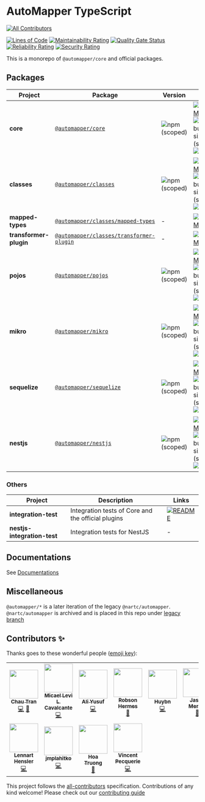 # AutoMapper TypeScript

<!-- ALL-CONTRIBUTORS-BADGE:START - Do not remove or modify this section -->
[![All Contributors](https://img.shields.io/badge/all_contributors-11-orange.svg?style=flat-square)](#contributors-)
<!-- ALL-CONTRIBUTORS-BADGE:END -->

[![Lines of Code](https://sonarcloud.io/api/project_badges/measure?project=nartc_mapper&metric=ncloc)](https://sonarcloud.io/dashboard?id=nartc_mapper)
[![Maintainability Rating](https://sonarcloud.io/api/project_badges/measure?project=nartc_mapper&metric=sqale_rating)](https://sonarcloud.io/dashboard?id=nartc_mapper)
[![Quality Gate Status](https://sonarcloud.io/api/project_badges/measure?project=nartc_mapper&metric=alert_status)](https://sonarcloud.io/dashboard?id=nartc_mapper)
[![Reliability Rating](https://sonarcloud.io/api/project_badges/measure?project=nartc_mapper&metric=reliability_rating)](https://sonarcloud.io/dashboard?id=nartc_mapper)
[![Security Rating](https://sonarcloud.io/api/project_badges/measure?project=nartc_mapper&metric=security_rating)](https://sonarcloud.io/dashboard?id=nartc_mapper)

This is a monorepo of `@automapper/core` and official packages.

## Packages

| Project                | Package                                                                                   | Version                                                             | Links                                                                                                                                                                                                                                                   |
| ---------------------- | ----------------------------------------------------------------------------------------- | ------------------------------------------------------------------- | ------------------------------------------------------------------------------------------------------------------------------------------------------------------------------------------------------------------------------------------------------- |
| **core**               | [`@automapper/core`](https://npmjs.com/package/@automapper/core)                          | ![npm (scoped)](https://img.shields.io/npm/v/@automapper/core)      | [![README](https://img.shields.io/badge/README--green.svg)](/packages/core/src/README.md) ![npm bundle size (scoped)](https://img.shields.io/bundlephobia/minzip/@automapper/core) ![NPM](https://img.shields.io/npm/l/@automapper/core)                |
| **classes**            | [`@automapper/classes`](https://npmjs.com/package/@automapper/classes)                    | ![npm (scoped)](https://img.shields.io/npm/v/@automapper/classes)   | [![README](https://img.shields.io/badge/README--green.svg)](/packages/classes/src/README.md) ![npm bundle size (scoped)](https://img.shields.io/bundlephobia/minzip/@automapper/classes) ![NPM](https://img.shields.io/npm/l/@automapper/classes)       |
| **mapped-types**       | [`@automapper/classes/mapped-types`](https://npmjs.com/package/@automapper/classes)       | -                                                                   | [![README](https://img.shields.io/badge/README--green.svg)](/packages/classes/mapped-types/src/README.md)                                                                                                                                               |
| **transformer-plugin** | [`@automapper/classes/transformer-plugin`](https://npmjs.com/package/@automapper/classes) | -                                                                   | [![README](https://img.shields.io/badge/README--green.svg)](/packages/classes/transformer-plugin/src/README.md)                                                                                                                                         |
| **pojos**              | [`@automapper/pojos`](https://npmjs.com/package/@automapper/pojos)                        | ![npm (scoped)](https://img.shields.io/npm/v/@automapper/pojos)     | [![README](https://img.shields.io/badge/README--green.svg)](/packages/pojos/src/README.md) ![npm bundle size (scoped)](https://img.shields.io/bundlephobia/minzip/@automapper/pojos) ![NPM](https://img.shields.io/npm/l/@automapper/pojos)             |
| **mikro**              | [`@automapper/mikro`](https://npmjs.com/package/@automapper/mikro)                        | ![npm (scoped)](https://img.shields.io/npm/v/@automapper/mikro)     | [![README](https://img.shields.io/badge/README--green.svg)](/packages/mikro/src/README.md) ![npm bundle size (scoped)](https://img.shields.io/bundlephobia/minzip/@automapper/mikro) ![NPM](https://img.shields.io/npm/l/@automapper/mikro)             |
| **sequelize**          | [`@automapper/sequelize`](https://npmjs.com/package/@automapper/sequelize)                | ![npm (scoped)](https://img.shields.io/npm/v/@automapper/sequelize) | [![README](https://img.shields.io/badge/README--green.svg)](/packages/sequelize/src/README.md) ![npm bundle size (scoped)](https://img.shields.io/bundlephobia/minzip/@automapper/sequelize) ![NPM](https://img.shields.io/npm/l/@automapper/sequelize) |
| **nestjs**             | [`@automapper/nestjs`](https://npmjs.com/package/@automapper/nestjs)                      | ![npm (scoped)](https://img.shields.io/npm/v/@automapper/nestjs)    | [![README](https://img.shields.io/badge/README--green.svg)](/packages/nestjs/src/README.md) ![npm bundle size (scoped)](https://img.shields.io/bundlephobia/minzip/@automapper/nestjs) ![NPM](https://img.shields.io/npm/l/@automapper/nestjs)          |

### Others

| Project                     | Description                                        | Links                                                                                             |
| --------------------------- | -------------------------------------------------- | ------------------------------------------------------------------------------------------------- |
| **integration-test**        | Integration tests of Core and the official plugins | [![README](https://img.shields.io/badge/README--green.svg)](/packages/integration-test/README.md) |
| **nestjs-integration-test** | Integration tests for NestJS                       | -                                                                                                 |

## Documentations

See [Documentations](https://automapperts.netlify.app)

## Miscellaneous

`@automapper/*` is a later iteration of the legacy `@nartc/automapper`. `@nartc/automapper` is archived and is placed in this repo under [legacy branch](https://github.com/nartc/mapper/tree/legacy)

## Contributors ✨

Thanks goes to these wonderful people ([emoji key](https://allcontributors.org/docs/en/emoji-key)):

<!-- ALL-CONTRIBUTORS-LIST:START - Do not remove or modify this section -->
<!-- prettier-ignore-start -->
<!-- markdownlint-disable -->
<table>
  <tr>
    <td align="center"><a href="https://nartc.me/"><img src="https://avatars1.githubusercontent.com/u/25516557?v=4?s=75" width="75px;" alt=""/><br /><sub><b>Chau Tran</b></sub></a><br /><a href="https://github.com/nartc/mapper/commits?author=nartc" title="Code">💻</a> <a href="#ideas-nartc" title="Ideas, Planning, & Feedback">🤔</a></td>
    <td align="center"><a href="https://github.com/micalevisk"><img src="https://avatars.githubusercontent.com/u/13461315?v=4?s=75" width="75px;" alt=""/><br /><sub><b>Micael Levi L. Cavalcante</b></sub></a><br /><a href="https://github.com/nartc/mapper/commits?author=micalevisk" title="Code">💻</a></td>
    <td align="center"><a href="https://github.com/AliYusuf95"><img src="https://avatars.githubusercontent.com/u/17704100?v=4?s=75" width="75px;" alt=""/><br /><sub><b>Ali Yusuf</b></sub></a><br /><a href="https://github.com/nartc/mapper/commits?author=AliYusuf95" title="Code">💻</a></td>
    <td align="center"><a href="https://github.com/robsonhermes"><img src="https://avatars.githubusercontent.com/u/26451017?v=4?s=75" width="75px;" alt=""/><br /><sub><b>Robson Hermes</b></sub></a><br /><a href="https://github.com/nartc/mapper/commits?author=robsonhermes" title="Documentation">📖</a></td>
    <td align="center"><a href="https://github.com/huybn5776"><img src="https://avatars.githubusercontent.com/u/6702287?v=4?s=75" width="75px;" alt=""/><br /><sub><b>Huybn</b></sub></a><br /><a href="https://github.com/nartc/mapper/commits?author=huybn5776" title="Code">💻</a></td>
    <td align="center"><a href="http://jasonmerino.me/"><img src="https://avatars.githubusercontent.com/u/1660279?v=4?s=75" width="75px;" alt=""/><br /><sub><b>Jason Merino</b></sub></a><br /><a href="https://github.com/nartc/mapper/commits?author=jasonmerino" title="Documentation">📖</a></td>
    <td align="center"><a href="https://github.com/roblopz"><img src="https://avatars.githubusercontent.com/u/48892593?v=4?s=75" width="75px;" alt=""/><br /><sub><b>roblopz</b></sub></a><br /><a href="https://github.com/nartc/mapper/commits?author=roblopz" title="Code">💻</a> <a href="https://github.com/nartc/mapper/issues?q=author%3Aroblopz" title="Bug reports">🐛</a></td>
  </tr>
  <tr>
    <td align="center"><a href="https://github.com/LennartH"><img src="https://avatars.githubusercontent.com/u/902689?v=4?s=75" width="75px;" alt=""/><br /><sub><b>Lennart Hensler</b></sub></a><br /><a href="https://github.com/nartc/mapper/commits?author=LennartH" title="Code">💻</a></td>
    <td align="center"><a href="https://github.com/jmplahitko"><img src="https://avatars.githubusercontent.com/u/3401828?v=4?s=75" width="75px;" alt=""/><br /><sub><b>jmplahitko</b></sub></a><br /><a href="https://github.com/nartc/mapper/commits?author=jmplahitko" title="Code">💻</a></td>
    <td align="center"><a href="https://hoadev.com/"><img src="https://avatars.githubusercontent.com/u/376698?v=4?s=75" width="75px;" alt=""/><br /><sub><b>Hoa Truong</b></sub></a><br /><a href="https://github.com/nartc/mapper/commits?author=hoa00" title="Documentation">📖</a></td>
    <td align="center"><a href="https://www.vincent-p.fr/"><img src="https://avatars.githubusercontent.com/u/6575007?v=4?s=75" width="75px;" alt=""/><br /><sub><b>Vincent Pecquerie</b></sub></a><br /><a href="https://github.com/nartc/mapper/commits?author=VPecquerie" title="Code">💻</a></td>
  </tr>
</table>

<!-- markdownlint-restore -->
<!-- prettier-ignore-end -->

<!-- ALL-CONTRIBUTORS-LIST:END -->

This project follows the [all-contributors](https://github.com/all-contributors/all-contributors) specification.
Contributions of any kind welcome! Please check out our [contributing guide](CONTRIBUTING.md)
